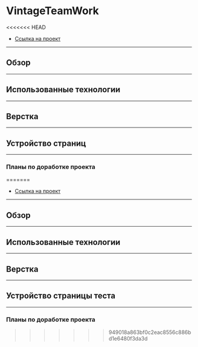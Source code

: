 # VintageTeamWork
<<<<<<< HEAD

- [Ссылка на проект](https://avet90.github.io/Vintage-TeamWork/)

---

## Обзор

---

## Использованные технологии

---

## Верстка

---

## Устройство страниц

---

### Планы по доработке проекта
=======
* [Ссылка на проект](https://avet90.github.io/Vintage-TeamWork/)
___
## Обзор

___
## Использованные технологии

___
## Верстка

___
## Устройство страницы теста

___
### Планы по доработке проекта

>>>>>>> 949018a863bf0c2eac8556c886bd1e6480f3da3d
